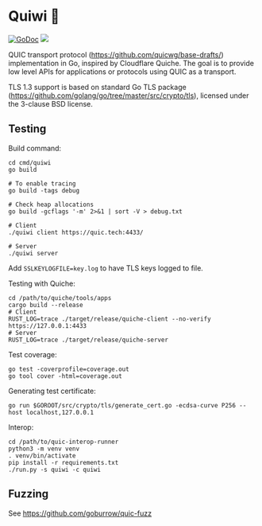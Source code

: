 # Quiwi 🥝
[![GoDoc](https://godoc.org/github.com/goburrow/quic?status.svg)](https://godoc.org/github.com/goburrow/quic)
![](https://github.com/goburrow/quic/workflows/Go/badge.svg)

QUIC transport protocol (https://github.com/quicwg/base-drafts/) implementation in Go, inspired by Cloudflare Quiche.
The goal is to provide low level APIs for applications or protocols using QUIC as a transport. 

TLS 1.3 support is based on standard Go TLS package (https://github.com/golang/go/tree/master/src/crypto/tls),
licensed under the 3-clause BSD license.

## Testing

Build command:
```
cd cmd/quiwi
go build

# To enable tracing
go build -tags debug

# Check heap allocations
go build -gcflags '-m' 2>&1 | sort -V > debug.txt
```

```
# Client
./quiwi client https://quic.tech:4433/

# Server
./quiwi server
```

Add `SSLKEYLOGFILE=key.log` to have TLS keys logged to file.

Testing with Quiche:

```
cd /path/to/quiche/tools/apps
cargo build --release
# Client
RUST_LOG=trace ./target/release/quiche-client --no-verify https://127.0.0.1:4433
# Server
RUST_LOG=trace ./target/release/quiche-server
```

Test coverage:
```
go test -coverprofile=coverage.out
go tool cover -html=coverage.out
```

Generating test certificate:
```
go run $GOROOT/src/crypto/tls/generate_cert.go -ecdsa-curve P256 --host localhost,127.0.0.1
```

Interop:
```
cd /path/to/quic-interop-runner
python3 -m venv venv
. venv/bin/activate
pip install -r requirements.txt
./run.py -s quiwi -c quiwi
```

## Fuzzing

See https://github.com/goburrow/quic-fuzz
